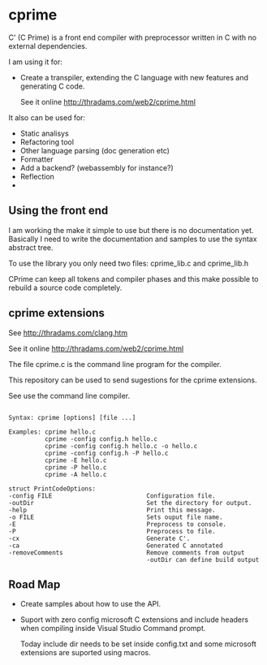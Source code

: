 # cprime

C' (C Prime) is a front end compiler with preprocessor written in C with no external dependencies.

I am using it for:
 - Create a transpiler, extending the C language with new features and generating C code.
  
   See it online http://thradams.com/web2/cprime.html

It also can be used for:
- Static analisys
- Refactoring tool
- Other language parsing (doc generation etc)
- Formatter
- Add a backend? (webassembly for instance?)
- Reflection
-

## Using the front end

I am working the make it simple to use but there is no documentation yet.
Basically I need to write the documentation and samples to use the syntax abstract tree. 

To use the library you only need two files: cprime_lib.c and cprime_lib.h

CPrime can keep all tokens and compiler phases and this make possible
to rebuild a source code completely.


## cprime extensions

See http://thradams.com/clang.htm

See it online http://thradams.com/web2/cprime.html

The file cprime.c is the command line program for the compiler.

This repository can be used to send sugestions for the cprime extensions.

See use the command line compiler.

```

Syntax: cprime [options] [file ...]

Examples: cprime hello.c
          cprime -config config.h hello.c
          cprime -config config.h hello.c -o hello.c
          cprime -config config.h -P hello.c
          cprime -E hello.c
          cprime -P hello.c
          cprime -A hello.c

struct PrintCodeOptions:
-config FILE                          Configuration file.
-outDir                               Set the directory for output.
-help                                 Print this message.
-o FILE                               Sets ouput file name.
-E                                    Preprocess to console.
-P                                    Preprocess to file.
-cx                                   Generate C'.
-ca                                   Generated C annotated
-removeComments                       Remove comments from output
                                      -outDir can define build output
```

## Road Map

 - Create samples about how to use the API.
 - Suport with zero config microsoft C extensions and include headers when compiling inside Visual Studio Command prompt.
   
   Today include dir needs to be set inside config.txt and some microsoft extensions are suported using macros.
 
 
 
